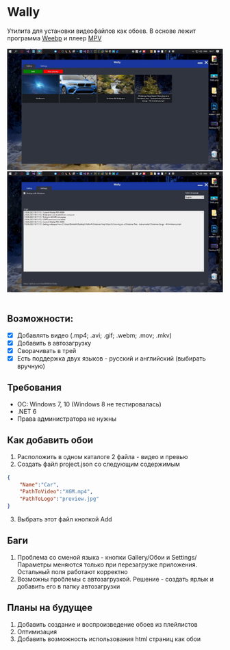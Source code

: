 # Wally
Утилита для установки видеофайлов как обоев. В основе лежит программа [Weebp](https://github.com/Francesco149/weebp) и плеер [MPV](https://mpv.io)
<br>
<br>
![](https://github.com/AskoRBINKAs/Wally/blob/master/0QUWXk1ghbU.jpg)
<br>
![](https://github.com/AskoRBINKAs/Wally/blob/master/3Rg_JfIQYr0.jpg)
<br>
<br>
## Возможности:<br>
- [x] Добавлять видео (.mp4; .avi; .gif; .webm; .mov; .mkv)
- [x] Добавить в автозагрузку
- [x] Сворачивать в трей
- [x] Есть поддержка двух языков - русский и английский (выбирать вручную)
## Требования
* ОС: Windows 7, 10 (Windows 8 не тестировалась)
* .NET 6
* Права администратора не нужны

## Как добавить обои 
1. Расположить в одном каталоге 2 файла - видео и превью
2. Создать файл project.json со следующим содержимым
```json
{
	"Name":"Car",
	"PathToVideo":"X6M.mp4",
	"PathToLogo":"preview.jpg"
}
```
3. Выбрать этот файл кнопкой Add

## Баги
1. Проблема со сменой языка - кнопки Gallery/Обои и Settings/Параметры меняются только при перезагрузке приложения. Остальный поля работают корректно
2. Возможны проблемы с автозагрузкой. Решение - создать ярлык и добавить его в папку автозагрузки

## Планы на будущее
1. Добавить создание и воспроизведение обоев из плейлистов
2. Оптимизация
3. Добавить возможность использования html страниц как обои
